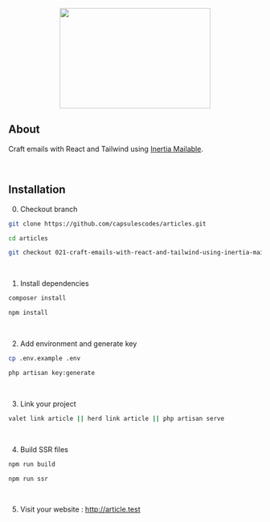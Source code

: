 <p align="center"><img src="https://raw.githubusercontent.com/capsulescodes/articles/main/art/capsules-articles-image.svg" width="300px" height="200px" /></p>


## About

Craft emails with React and Tailwind using [Inertia Mailable](https://github.com/capsulescodes/inertia-mailable).

<br>

## Installation

0. Checkout branch

```bash
git clone https://github.com/capsulescodes/articles.git

cd articles

git checkout 021-craft-emails-with-react-and-tailwind-using-inertia-mailable
```

<br>

1. Install dependencies

```bash
composer install

npm install
```

<br>

2. Add environment and generate key

```bash
cp .env.example .env

php artisan key:generate
```

<br>

3. Link your project

```bash
valet link article || herd link article || php artisan serve
```

<br>

4. Build SSR files

```bash
npm run build

npm run ssr
```

<br>

5. Visit your website : http://article.test

